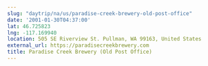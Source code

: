 ```yaml
---
slug: "daytrip/na/us/paradise-creek-brewery-old-post-office"
date: '2001-01-30T04:37:00'
lat: 46.725823
lng: -117.169940
location: 505 SE Riverview St. Pullman, WA 99163, United States
external_url: https://paradisecreekbrewery.com
title: Paradise Creek Brewery (Old Post Office)
---
```



